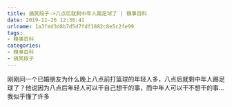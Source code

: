 ```yaml
---
title: 搞笑段子->八点后就剩中年人踢足球了 | 糗事百科
date: 2019-11-26 12:36:41
urlname: 1a3fed3d8b7d5d7fdf1882c8e5c2fe99
tags: 
- 糗事百科
categories:
- 糗事百科
- 搞笑段子
---
```

刚刚问一个已婚朋友为什么晚上八点前打篮球的年轻人多，八点后就剩中年人踢足球了？他说因为八点后年轻人可以干自己想干的事，而中年人可以干不想干的事…我似乎懂了许多


